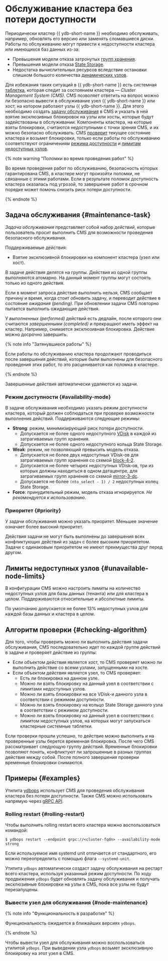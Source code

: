 # Обслуживание кластера без потери доступности

Периодически кластер {{ ydb-short-name }} необходимо обслуживать, например, обновлять его версию или заменять сломавшиеся диски. Работы по обслуживанию могут привести к недоступности кластера или имеющихся баз данных из-за:
- Превышения модели отказа затронутых [групп хранения](../../concepts/databases.md#storage-groups).
- Превышения модели отказа [State Storage](../../deploy/configuration/config.md#domains-state).
- Недостатка вычислительных ресурсов вследствие остановки слишком большого количества [динамических узлов](../../concepts/cluster/common_scheme_ydb.md#nodes).

Для избежания таких ситуаций в {{ ydb-short-name }} есть системная [таблетка](../../concepts/cluster/common_scheme_ydb.md#tablets), которая следит за состоянием кластера — *Cluster Management System (CMS)*. CMS позволяет ответить на вопрос можно ли безопасно вывести в обслуживание узел {{ ydb-short-name }} или хост, на котором работают узлы {{ ydb-short-name }}. Для этого необходимо создать [задачу обслуживания](#maintenance-task) в CMS и указать в ней взятие эксклюзивных блокировок на узлы или хосты, которые будут задействованы в обслуживании. Компоненты кластера, на которые взяты блокировки, считаются недоступными с точки зрения CMS, и их можно безопасно обслуживать. CMS [проверит](#checking-algorithm) текущее состояние кластера и возьмет блокировки, только если работы по обслуживанию соответствуют ограничениям [режима доступности](#availability-mode) и [лимитам недоступных узлов](#unavailable-node-limits).

{% note warning "Поломки во время проведения работ" %}

Во время проведения работ по обслуживанию, безопасность которых гарантирована CMS, в кластере могут произойти поломки, не связанные с этими работами. Если в результате поломок доступность кластера оказалась под угрозой, то завершение работ в срочном порядке может помочь снизить риск потери доступности.

{% endnote %}

## Задача обслуживания {#maintenance-task}

*Задача обслуживания* представляет собой набор *действий*, которые пользователь просит выполнить CMS для возможности проведения безопасного обслуживания.

Поддерживаемые действия:
- Взятие эксклюзивной блокировки на компонент кластера (узел или хост).

В задаче действия делятся на группы. Действия из одной группы выполняются атомарно. На данный момент группы могут состоять только из одного действия.

Если в момент запроса действие выполнить нельзя, CMS сообщает причину и время, когда стоит *обновить* задачу, и переводит действие в состояние *ожидания (pending)*. При обновлении задачи CMS повторно пытается выполнить ожидающие действия.

У *выполненных (performed)* действий есть дедлайн, после которого они считаются *завершенными (completed)* и прекращают иметь эффект на кластер. Например, снимается эксклюзивная блокировка. Действие можно досрочно завершить.

{% note info "Затянувшиеся работы" %}

Если работы по обслуживанию кластера продолжают проводиться после завершения действий, которые были выполнены для безопасного проведения этих работ, то это расценивается как поломка в кластере.

{% endnote %}

Завершенные действия автоматически удаляются из задачи.

### Режим доступности {#availability-mode}

В задаче обслуживания необходимо указать режим доступности кластера, который должен соблюдаться при проверке возможности выполнения действий. Поддерживаются следующие режимы:
- **Strong**: режим, минимизирующий риск потери доступности.
    - Допускается не более одного недоступного [VDisk](../../concepts/cluster/distributed_storage.md#storage-groups) в каждой из затрагиваемых групп хранения.
    - Допускается не более одного недоступного кольца State Storage.
- **Weak**: режим, не позволяющий превысить модель отказа.
    - Допускается не более двух недоступных VDisk-ов для затрагиваемых групп хранения со схемой [block-4-2](../../deploy/configuration/config.md#reliability).
    - Допускается не более четырех недоступных VDisk-ов, три из которых должны находиться в одном датацентре, для затрагиваемых групп хранения со схемой [mirror-3-dc](../../deploy/configuration/config.md#reliability). 
    - Допускается не более `(nto_select - 1) / 2` недоступных колец State Storage.
- **Force**: принудительный режим, модель отказа игнорируется. *Не рекомендуется к использованию*.

### Приоритет {#priority}

У задачи обслуживания можно указать приоритет. Меньшее значение означает более высокий приоритет.

Действия задачи не могут быть выполнены до завершения всех конфликтующих действий из задач с более высоким приоритетом. Задачи с одинаковым приоритетом не имеют преимущества друг перед другом.

## Лимиты недоступных узлов {#unavailable-node-limits}

В конфигурации CMS можно настроить лимиты на количество недоступных узлов для базы данных (тенанта) или для кластера в целом. Поддерживаются относительные и абсолютные лимиты.

По умолчанию допускается не более 13% недоступных узлов для каждой базы данных и кластера в целом.

## Алгоритм проверки {#checking-algorithm}

Для того, чтобы проверить можно ли выполнить действия задачи обслуживания, CMS последовательно идет по каждой группе действий в задаче и проверяет действие из группы:
- Если объектом действия является хост, то CMS проверяет можно ли выполнить действие со всеми узлами, запущенными на хосте. 
- Если объектом действия является узел, то CMS проверяет:
    - Есть ли блокировка на данном узле.
    - Можно ли взять блокировку на данный узел в соответствии с лимитами недоступных узлов.
    - Можно ли взять блокировки на все VDisk-и данного узла в соответствии с режимом доступности.
    - Можно ли взять блокировку на кольцо State Storage данного узла в соответствии с режимом доступности.
    - Можно ли взять блокировку на данный узел в соответствии с лимитом недоступных узлов, на которых могут запускаться кластерные системные таблетки.
    
Если проверки прошли успешно, то действие можно выполнить и на проверенные узлы берется временная блокировка. После чего CMS рассматривает следующую группу действий. Временные блокировки позволяют понять, конфликтуют ли запрошенные в разных группах действия между собой. После полного завершения проверки временные блокировки снимаются.

## Примеры {#examples}

Утилита [ydbops](https://github.com/ydb-platform/ydbops) использует CMS для проведения обслуживания кластера без потери доступности. Также CMS можно использовать напрямую через [gRPC API](https://github.com/ydb-platform/ydb/blob/main/ydb/public/api/grpc/draft/ydb_maintenance_v1.proto).

### Rolling restart {#rolling-restart}

Чтобы выполнить rolling restart всего кластера можно воспользоваться командой:
```
$ ydbops restart --endpoint grpc://<cluster-fqdn> --availability-mode strong
```
Если используемое имя systemd unit отличается от стандартного, его можно переопределить с помощью флага `--systemd-unit`.

Утилита `ydbops` автоматически создаст задачу обслуживания на рестарт всего кластера, используя указанный режим доступности. По ходу продвижения `ydbops` будет обновлять задачу обслуживания и получать эксклюзивные блокировки на узлы в CMS, пока все узлы не будут перезапущены.

### Вывести узел для обслуживания {#node-maintenance}

{% note info "Функциональность в разработке" %}

Функциональность ожидается в ближайших версиях `ydbops`.

{% endnote %}

Чтобы вывести узел для обслуживания можно воспользоваться утилитой `ydbops`. При выведении узла `ydbops` возьмет эксклюзивную блокировку на этот узел в CMS.
